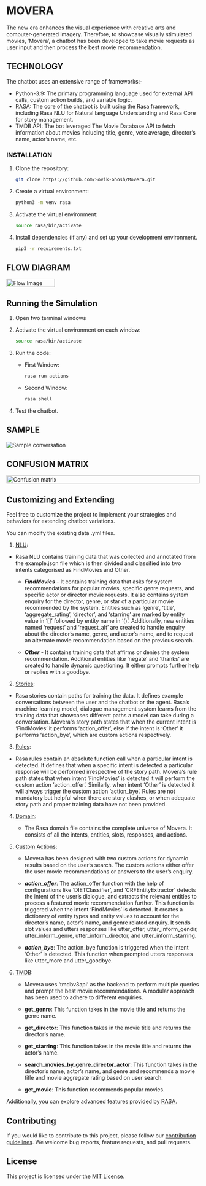 # MOVERA

The new era enhances the visual experience with creative arts and computer-generated imagery. Therefore, to showcase visually stimulated movies, ’Movera’, a chatbot has been developed to take movie requests as user input and then process the best movie recommendation.

## TECHNOLOGY

The chatbot uses an extensive range of frameworks:-
- Python-3.9: The primary programming language used for external API calls, custom action builds, and variable logic.
- RASA: The core of the chatbot is built using the Rasa framework, including Rasa NLU for Natural language Understanding and Rasa Core for story management.
- TMDB API: The bot leveraged The Movie Database API to fetch information about movies including title, genre, vote average, director’s name, actor’s name, etc.

### INSTALLATION

1. Clone the repository:

   ```bash
   git clone https://github.com/Sovik-Ghosh/Movera.git
   ```

2. Create a virtual environment:
    ```bash
    python3 -m venv rasa
    ```

3. Activate the virtual environment:
    ```bash
    source rasa/bin/activate
    ```

4. Install dependencies (if any) and set up your development environment.
   ```bash
   pip3 -r requirements.txt
   ```

## FLOW DIAGRAM

<div style="display: flex; flex-direction: row;">
  <img src="/assets/Flow.png" alt="Flow Image" style="width: 50%; height: auto;">
</div>

## Running the Simulation

1. Open two terminal windows

2. Activate the virtual environment on each window:
    ```bash
    source rasa/bin/activate
    ```
    

3. Run the code:
    - First Window:
      ```bash
      rasa run actions
      ```
    - Second Window:
      ```bash
      rasa shell
      ```

4. Test the chatbot.

## SAMPLE

![Sample conversation](/assets/sample.png)

## CONFUSION MATRIX

<div style="display: flex; flex-direction: row;">
  <img src="/assets/story_confusion_matrix.png" alt="Confusion matrix" style="width: 100%; height: auto;">
</div>

## Customizing and Extending

Feel free to customize the project to implement your strategies and behaviors for extending chatbot variations.

You can modify the existing data .yml files.

1. [NLU](data/nlu.yml):
  - Rasa NLU contains training data that was collected and annotated from the example.json file which is  then divided and classified into two intents categorised as FindMovies and Other.

    - ***FindMovies*** - It contains training data that asks for system recommendations for popular movies, specific genre requests, and specific actor or director movie requests. It also contains system enquiry for the director, genre, or star of a particular movie recommended by the system. Entities such as ‘genre’, ‘title’, ‘aggregate_rating’, ‘director’, and ‘starring’ are marked by entity value in ‘[]’ followed by entity name in ‘()’. Additionally, new entities named ‘request’ and ‘request_alt’ are created to handle enquiry about the director’s name, genre, and actor’s name, and to request an alternate movie recommendation based on the previous search.

    - ***Other*** - It contains training data that affirms or denies the system recommendation. Additional entities like ‘negate’ and ‘thanks’ are created to handle dynamic questioning. It either prompts further help or replies with a goodbye.

2. [Stories](data/stories.yml):

  -  Rasa stories contain paths for training the data. It defines example conversations between the user and the chatbot or the agent. Rasa’s machine-learning model, dialogue management system learns from the training data that showcases different paths a model can take during a conversation. Movera's story path states that when the current intent is ‘FindMovies’ it performs ‘action_offer’, else if the intent is ‘Other’ it performs ‘action_bye’, which are custom actions respectively.


3. [Rules](data/rules.yml):

  -  Rasa rules contain an absolute function call when a particular intent is detected. It defines that when a specific intent is detected a particular response will be performed irrespective of the story path. Movera’s rule path states that when intent ‘FindMovies’ is detected it will perform the custom action ‘action_offer’. Similarly, when intent ‘Other’ is detected it will always trigger the custom action ‘action_bye’. Rules are not mandatory but helpful when there are story clashes, or when adequate story path and proper training data have not been provided.



4. [Domain](domain.yml):

	- The Rasa domain file contains the complete universe of Movera. It consists of all the intents, entities, slots, responses, and actions.


5. [Custom Actions](actions/actions.py):

	- Movera has been designed with two custom actions for dynamic results based on the user’s search. The custom actions either offer the user movie recommendations or answers to the user’s enquiry.

    - ***action_offer***: The action_offer function with the help of configurations like ‘DIETClassifier’, and ‘CRFEntityExtractor’ detects the intent of the user’s dialogue, and extracts the relevant entities to process a featured movie recommendation further. This function is triggered when the intent ‘FindMovies’ is detected. It creates a dictionary of entity types and entity values to account for the director’s name, actor’s name, and genre related enquiry. It sends slot values and utters responses like utter_offer, utter_inform_gendir, utter_inform_genre, utter_inform_director, and utter_inform_starring.

    - ***action_bye***: The action_bye function is triggered when the intent ‘Other’ is detected. This function when prompted utters responses like utter_more and utter_goodbye.


6. [TMDB](utils/util.py):

	- Movera uses ‘tmdbv3api’ as the backend to perform multiple queries and prompt the best movie recommendations. A modular approach has been used to adhere to different enquiries.

    - **get_genre**: This function takes in the movie title and returns the genre name.

    - **get_director**: This function takes in the movie title and returns the director’s name.

    - **get_starring**: This function takes in the movie title and returns the actor’s name.

    - **search_movies_by_genre_director_actor**: This function takes in the director’s name, actor’s name, and genre and recommends a movie title and movie aggregate rating based on user search. 

    - **get_movie**: This function recommends popular movies.

Additionally, you can explore advanced features provided by [RASA](https://rasa.com/).

## Contributing

If you would like to contribute to this project, please follow our [contribution guidelines](CONTRIBUTING.md). We welcome bug reports, feature requests, and pull requests.

## License

This project is licensed under the [MIT License](LICENSE).